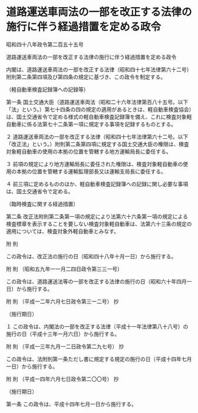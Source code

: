 # 道路運送車両法の一部を改正する法律の施行に伴う経過措置を定める政令

昭和四十八年政令第二百五十五号

道路運送車両法の一部を改正する法律の施行に伴う経過措置を定める政令

内閣は、道路運送車両法の一部を改正する法律（昭和四十七年法律第六十二号）附則第二条第四項及び第四条の規定に基づき、この政令を制定する。

（軽自動車検査記録簿への記録等）

第一条 国土交通大臣（道路運送車両法（昭和二十六年法律第百八十五号。以下「法」という。）第七十四条の四の規定の適用があるときは、軽自動車検査協会）は、国土交通省令で定める様式の軽自動車検査記録簿を備え、これに検査対象軽自動車に係る法第七十二条第一項に規定する事項を記録するものとする。

２ 道路運送車両法の一部を改正する法律（昭和四十七年法律第六十二号。以下「改正法」という。）附則第二条第四項に規定する国土交通大臣の権限は、検査対象軽自動車の使用の本拠の位置を管轄する地方運輸局長に委任する。

３ 前項の規定により地方運輸局長に委任された権限は、検査対象軽自動車の使用の本拠の位置を管轄する運輸監理部長又は運輸支局長に委任する。

４ 前三項に定めるもののほか、軽自動車検査記録簿への記録に関し必要な事項は、国土交通省令で定める。

（臨時検査に関する経過措置）

第二条 改正法附則第二条第一項の規定により法第六十六条第一項の規定による検査標章を表示することを要しない検査対象軽自動車は、法第六十三条の規定の適用については、検査対象外軽自動車とみなす。

附 則

この政令は、改正法の施行の日（昭和四十八年十月一日）から施行する。

附 則 （昭和五九年一一月二四日政令第三三一号）

この政令は、道路運送法等の一部を改正する法律の施行の日（昭和六十年四月一日）から施行する。

附 則 （平成一二年六月七日政令第三一二号） 抄

（施行期日）

１ この政令は、内閣法の一部を改正する法律（平成十一年法律第八十八号）の施行の日（平成十三年一月六日）から施行する。

附 則 （平成一三年九月一二日政令第二九七号） 抄

この政令は、法附則第一条ただし書に規定する規定の施行の日（平成十四年七月一日）から施行する。

附 則 （平成一四年六月七日政令第二〇〇号） 抄

（施行期日）

第一条 この政令は、平成十四年七月一日から施行する。
